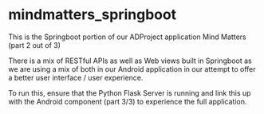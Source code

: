 # mindmatters_springboot

This is the Springboot portion of our ADProject application Mind Matters (part 2 out of 3)

There is a mix of RESTful APIs as well as Web views built in Springboot as we are using a mix of both in our Android application in our attempt to offer a better user interface / user experience.

To run this, ensure that the Python Flask Server is running and link this up with the Android component (part 3/3) to experience the full application.
